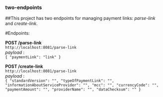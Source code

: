 ### two-endpoints


##This project has two endpoints for managing payment links: _parse-link_ and _create-link_.


#Endpoints:


**POST /parse-link**  
`http://localhost:8081/parse-link`  
_payload_ :  
`
{
    "paymentLink": "link"
}
`

**POST /create-link**  
`http://localhost:8081/parse-link`  
_payload_ :  
`
{
    "standardVersion": "",
    "typeOfPaymentLink": "",
    "informationAboutServiceProvider": "",
    "mcc": "",
    "currencyCode": "",
    "paymentAmount": "",
    "providerName": "",
    "dataChecksum": ""
}
`

